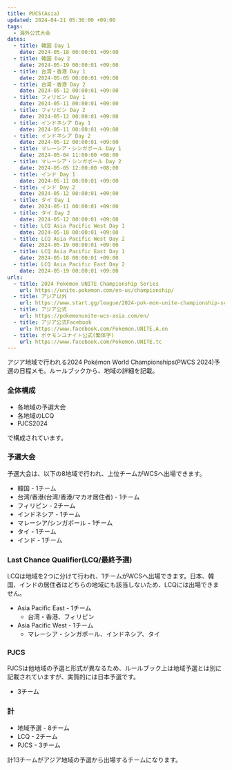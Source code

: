 ```yaml
---
title: PUCS(Asia)
updated: 2024-04-21 05:30:00 +09:00
tags:
  - 海外公式大会
dates:
  - title: 韓国 Day 1
    date: 2024-05-18 00:00:01 +09:00
  - title: 韓国 Day 2
    date: 2024-05-19 00:00:01 +09:00
  - title: 台湾・香港 Day 1
    date: 2024-05-05 00:00:01 +09:00
  - title: 台湾・香港 Day 2
    date: 2024-05-12 00:00:01 +09:00
  - title: フィリピン Day 1
    date: 2024-05-11 00:00:01 +09:00
  - title: フィリピン Day 2
    date: 2024-05-12 00:00:01 +09:00
  - title: インドネシア Day 1
    date: 2024-05-11 00:00:01 +09:00
  - title: インドネシア Day 2
    date: 2024-05-12 00:00:01 +09:00
  - title: マレーシア・シンガポール Day 1
    date: 2024-05-04 11:00:00 +08:00
  - title: マレーシア・シンガポール Day 2
    date: 2024-05-05 12:00:00 +08:00
  - title: インド Day 1
    date: 2024-05-11 00:00:01 +09:00
  - title: インド Day 2
    date: 2024-05-12 00:00:01 +09:00
  - title: タイ Day 1
    date: 2024-05-11 00:00:01 +09:00
  - title: タイ Day 2
    date: 2024-05-12 00:00:01 +09:00
  - title: LCQ Asia Pacific West Day 1
    date: 2024-05-18 00:00:01 +09:00
  - title: LCQ Asia Pacific West Day 2
    date: 2024-05-19 00:00:01 +09:00
  - title: LCQ Asia Pacific East Day 1
    date: 2024-05-18 00:00:01 +09:00
  - title: LCQ Asia Pacific East Day 2
    date: 2024-05-19 00:00:01 +09:00
urls:
  - title: 2024 Pokémon UNITE Championship Series
    url: https://unite.pokemon.com/en-us/championship/
  - title: アジア以外
    url: https://www.start.gg/league/2024-pok-mon-unite-championship-series
  - title: アジア公式
    url: https://pokemonunite-wcs-asia.com/en/
  - title: アジア公式Facebook
    url: https://www.facebook.com/Pokemon.UNITE.A.en
  - title: ポケモンユナイト公式(繁体字)
    url: https://www.facebook.com/Pokemon.UNITE.tc
---
```


アジア地域で行われる2024 Pokémon World Championships(PWCS 2024)予選の日程メモ。ルールブックから、地域の詳細を記載。

<!-- more -->

### 全体構成

- 各地域の予選大会
- 各地域のLCQ
- PJCS2024

で構成されています。

### 予選大会
予選大会は、以下の8地域で行われ、上位チームがWCSへ出場できます。

- 韓国 - 1チーム
- 台湾/香港(台湾/香港/マカオ居住者) - 1チーム
- フィリピン - 2チーム
- インドネシア - 1チーム
- マレーシア/シンガポール - 1チーム
- タイ - 1チーム
- インド - 1チーム

### Last Chance Qualifier(LCQ/最終予選)
LCQは地域を2つに分けて行われ、1チームがWCSへ出場できます。日本、韓国、インドの居住者はどちらの地域にも該当しないため、LCQには出場できません。

- Asia Pacific East - 1チーム
  - 台湾・香港、フィリピン
- Asia Pacific West - 1チーム
  - マレーシア・シンガポール、インドネシア、タイ

### PJCS
PJCSは他地域の予選と形式が異なるため、ルールブック上は地域予選とは別に記載されていますが、実質的には日本予選です。

- 3チーム

### 計
- 地域予選 - 8チーム
- LCQ - 2チーム
- PJCS - 3チーム

計13チームがアジア地域の予選から出場するチームになります。